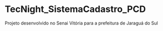 # TecNight_SistemaCadastro_PCD
 Projeto desenvolvido no Senai Vitória para a prefeitura de Jaraguá do Sul
